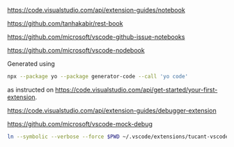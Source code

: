 https://code.visualstudio.com/api/extension-guides/notebook

https://github.com/tanhakabir/rest-book

https://github.com/microsoft/vscode-github-issue-notebooks

https://github.com/microsoft/vscode-nodebook

Generated using

```bash
npx --package yo --package generator-code --call 'yo code'
```

as instructed on https://code.visualstudio.com/api/get-started/your-first-extension.

https://code.visualstudio.com/api/extension-guides/debugger-extension

https://github.com/microsoft/vscode-mock-debug

```bash
ln --symbolic --verbose --force $PWD ~/.vscode/extensions/tucant-vscode
```
